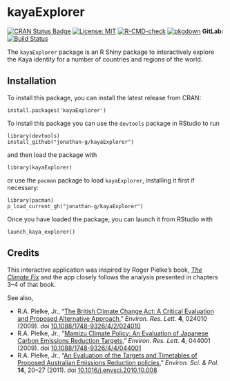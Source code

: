 # kayaExplorer

<!-- badges: start -->

[![CRAN Status
Badge](https://www.r-pkg.org/badges/version-last-release/kayaExplorer)](https://cran.r-project.org/package=kayaExplorer)
[![License:
MIT](https://img.shields.io/badge/License-MIT-yellow.svg)](https://opensource.org/licenses/MIT)
[![R-CMD-check](https://github.com/jonathan-g/kaya-explorer/actions/workflows/R-CMD-check.yaml/badge.svg)](https://github.com/jonathan-g/kaya-explorer/actions/workflows/R-CMD-check.yaml)
[![pkgdown](https://github.com/jonathan-g/kaya-explorer/actions/workflows/pkgdown.yaml/badge.svg)](https://github.com/jonathan-g/kaya-explorer/actions/workflows/pkgdown.yaml)
**GitLab:** [![Build
Status](https://gitlab.jgilligan.org/gilligan_teaching/ees_3310/ees_3310_software/kaya-explorer/badges/main/build.svg)](https://gitlab.jgilligan.org/gilligan_teaching/ees_3310/ees_3310_software/kaya-explorer/commits/main)
<!-- badges: end -->

The `kayaExplorer` package is an R Shiny package to interactively
explore the Kaya identity for a number of countries and regions of the
world.

## Installation

To install this package, you can install the latest release from CRAN:

    install.packages('kayaExplorer')

To install this package you can use the `devtools` package in RStudio to
run

    library(devtools)
    install_github("jonathan-g/kayaExplorer")

and then load the package with

    library(kayaExplorer)

or use the `pacman` package to load `kayaExplorer`, installing it first
if necessary:

    library(pacman)
    p_load_current_gh("jonathan-g/kayaExplorer")

Once you have loaded the package, you can launch it from RStudio with

    launch_kaya_explorer()

## Credits

This interactive application was inspired by Roger Pielke’s book, [*The
Climate
Fix*](https://books.google.com/books/about/The_Climate_Fix.html?id=WgcCoYsR41IC)
and the app closely follows the analysis presented in chapters 3–4 of
that book.

See also,

-   R.A. Pielke, Jr., “[The British Climate Change Act: A Critical
    Evaluation and Proposed Alternative
    Approach](https://doi.org/10.1088/1748-9326/4/2/024010),” *Environ.
    Res. Lett.* **4**, 024010 (2009). doi
    [10.1088/1748-9326/4/2/024010](https://doi.org/10.1088/1748-9326/4/2/024010)
-   R.A. Pielke, Jr., “[Mamizu Climate Policy: An Evaluation of Japanese
    Carbon Emissions Reduction
    Targets](https://doi.org/10.1088/1748-9326/4/4/044001),” *Environ.
    Res. Lett.* **4**, 044001 (2009). doi
    [10.1088/1748-9326/4/4/044001](https://doi.org/10.1088/1748-9326/4/4/044001)
-   R.A. Pielke, Jr., “[An Evaluation of the Targets and Timetables of
    Proposed Australian Emissions Reduction
    policies](https://doi.org/10.1016/j.envsci.2010.10.008),” *Environ.
    Sci. & Pol.* **14**, 20–27 (2011). doi
    [10.1016/j.envsci.2010.10.008](https://doi.org/10.1016/j.envsci.2010.10.008)

